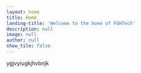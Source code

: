 ```yaml
---
layout: home
title: Home
landing-title: 'Welcome to the home of FGHTech'
description: null
image: null
author: null
show_tile: false
---
```


ygjvyiugkjhvbnjk
